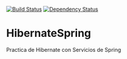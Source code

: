 [![Build Status](https://travis-ci.org/sidlors/HibernateSpring.svg?branch=master)](https://travis-ci.org/sidlors/HibernateSpring)
[![Dependency Status](https://www.versioneye.com/user/projects/5774529f99ed29003b2812cc/badge.svg?style=flat-square)](https://www.versioneye.com/user/projects/5774529f99ed29003b2812cc)


# HibernateSpring
Practica de Hibernate con Servicios de Spring
